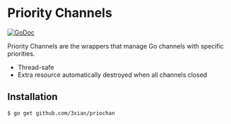 # Priority Channels

[![GoDoc](http://godoc.org/github.com/3xian/priochan?status.png)](http://godoc.org/github.com/3xian/priochan)

Priority Channels are the wrappers that manage Go channels with specific priorities.

- Thread-safe
- Extra resource automatically destroyed when all channels closed

## Installation

    $ go get github.com/3xian/priochan

